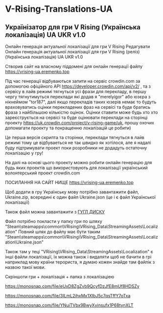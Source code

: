 # V-Rising-Translations-UA
## Українізатор для гри V Rising (Українська локалізація) UA UKR v1.0

Онлайн генерація актуальної локалізації для гри V Rising Редагувати
Онлайн генерація актуальної локалізації для гри V Rising (реліз) (Українська локалізація) UA UKR v1.0

Створив сайт на власному піддомені для онлайн генерації файлу https://vrising-ua.eremenko.top

Під час генерації відбуваються запити на сервіс crowdin.com за допомогою офіційного API
https://developer.crowdin.com/api/v2/ , та з сервісу в лайв режимі тягнуться усі фрази для перекладу, в першу чергу тягнутимуться переклади які додав я "merelyigor" або юзєра з нікнеймом "tor187", далі якщо перекладів таких юзерів немає то будуть враховуватись оцінки перекладених фраз на сервісі та буде братись фраза з найбільшою кількістю оцінок. Оцінки ставити може будь хто хто зареєструється на сервісі та буде оцінювати переклади на сторінці проекту https://uk.crowdin.com/project/v-rising-game/uk, прошу охочих допомагати проекту та покращенню локалізацій це робити)

Це перша версія скрипта та сторінки, переклади тягнуться в лайв режимі тому це відбуваеться не так швидко як хотілося, але я надалі буду підтримувати проект поки розробники не додадуть остаточну локалізацію у гру!

На далі на основі цього проекту можно робити онлайн генерацію для будь яких проектів що використовують для локалізації український волонтерський проект crowdin.com

ПОСИЛАННЯ НА САЙТ НИЩЕ
https://vrising-ua.eremenko.top

Щоб додати в гру Українську мову потрібно завантажити файл, Ukraine.zip, всередині є один файл Ukraine.json (це і є файл Української локалізації)

Також файл можна завантажити з [ГУГЛ ДИСКУ](https://drive.google.com/drive/folders/1pKggNt87h1edFARZNTV2-kS1CYRPu2QZ?usp=sharing)

Файл потрібно покласти у папку гри по шляху "Steam\steamapps\common\VRising\VRising_Data\StreamingAssets\Localization"
Повний шлях до файлу має бути таким "Steam\steamapps\common\VRising\VRising_Data\StreamingAssets\Localization\Ukraine.json"

Також там у теці "VRising\VRising_Data\StreamingAssets\Localization" є інші файли локалізації, їх можна також і видаляти щоб не бачити в грі наприклад мову країни терориста, я думаю кожен знайде там файлік з назвою такої мови.

Скріншоти гри + локалізація + папка з локалізаціею

https://monosnap.com/file/eUxD8ZgZvb9QcyfDzJfE8mUf8HDSZy

https://monosnap.com/file/3ILmL2ihxMx1XIbJ5c7qsTffY7oTxa

https://monosnap.com/file/YNuiTVbx9BwyXyinsufx1P68tynXLT
